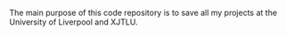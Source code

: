 The main purpose of this code repository is to save all my projects at the University of Liverpool and XJTLU.